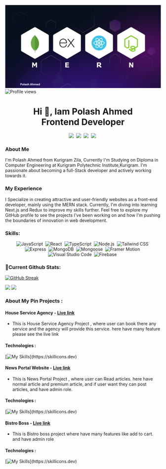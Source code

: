 ![Alt text](https://raw.githubusercontent.com/Ahmdpolash/AhmdPolash/main/assest/Screenshot_15.png)
![Profile views](https://komarev.com/ghpvc/?username=Ahmdpolash&label=Profile%20views&color=0e75b6&style=flat)

<h1 align='center'>Hi 👋, Iam Polash Ahmed  <br/> Frontend Developer</h1>
<p align="center"><a href="ahmedpolash732@gmail.com" target="_blank"><img src="https://img.shields.io/badge/Gmail-D14836?style=flat&logo=gmail&logoColor=white" height="28" style="margin-right: 4px"></a> <a href="https://github.com/github.com/Ahmdpolash" target="_blank"><img src="https://img.shields.io/badge/GitHub-100000?style=flat&logo=github&logoColor=white" height="28" style="margin-right: 4px"></a> <a href="https://www.linkedin.com/in/linkedin.com/in/polashahmed" target="_blank"><img src="https://img.shields.io/badge/LinkedIn-0077B5?style=flat&logo=linkedin&logoColor=white" height="28" style="margin-right: 4px"></a> <a href="https://www.facebook.com/https://www.facebook.com/profile.php?id=61555489764134" target="_blank"><img src="https://img.shields.io/badge/Facebook-1877F2?style=flat&logo=facebook&logoColor=white" height="28" style="margin-right: 4px"></a></p>

### About Me

I'm Polash Ahmed from Kurigram Zila, Currently I'm Studying on Diploma in Computer Engineering at Kurigram Polytechnic Institute,Kurigram. I'm passionate about becoming a full-Stack developer and actively working towards it.

### My Experience

I Specialize in creating attractive and user-friendly websites as a front-end developer, mainly using the MERN stack. Currently, I'm diving into learning Next.js and Redux to improve my skills further. Feel free to explore my GitHub profile to see the projects I've been working on and how I'm pushing the boundaries of innovation in web development.




**<h3 align="cente">Skills: </h3>**

<p align="center"><img src="https://img.shields.io/badge/JavaScript-F7DF1C?logo=javascript&logoColor=white" height="32" alt="JavaScript" style="margin-right: 4px"> <img src="https://img.shields.io/badge/React-20232A?logo=react&logoColor=61DAFB" height="32" alt="React" style="margin-right: 4px"> <img src="https://img.shields.io/badge/TypeScript-3178C6?logo=typescript&logoColor=white" height="32" alt="TypeScript" style="margin-right: 4px"> <img src="https://img.shields.io/badge/Node.js-8CC84B?logo=node.js&logoColor=white" height="32" alt="Node.js" style="margin-right: 4px"> <img src="https://img.shields.io/badge/Tailwind_CSS-38B2AC?logo=tailwind-css&logoColor=white" height="32" alt="Tailwind CSS" style="margin-right: 4px"> <img src="https://img.shields.io/badge/Express-000000?logo=express&logoColor=white" height="32" alt="Express" style="margin-right: 4px"> <img src="https://img.shields.io/badge/MongoDB-4EA94B?logo=mongodb&logoColor=white" height="32" alt="MongoDB" style="margin-right: 4px"> <img src="https://img.shields.io/badge/Mongoose-880000?logo=mongoose&logoColor=white" height="32" alt="Mongoose" style="margin-right: 4px"> <img src="https://img.shields.io/badge/Framer_Motion-0085FF?logo=framer&logoColor=white" height="32" alt="Framer Motion" style="margin-right: 4px"> <img src="https://img.shields.io/badge/Visual_Studio_Code-007ACC?logo=visual-studio-code&logoColor=white" height="32" alt="Visual Studio Code" style="margin-right: 4px"> <img src="https://img.shields.io/badge/Firebase-FFCA28?logo=firebase&logoColor=white" height="32" alt="Firebase" style="margin-right: 4px"></p>

### 🚀Current Github Stats:

[![GitHub Streak](https://github-readme-streak-stats.herokuapp.com?user=Ahmdpolash&theme=shades-of-purple&card_width=870)](https://git.io/streak-stats)

<div>

![](http://github-profile-summary-cards.vercel.app/api/cards/repos-per-language?username=Ahmdpolash&theme=algolia&width=435)
![](http://github-profile-summary-cards.vercel.app/api/cards/stats?username=Ahmdpolash&theme=algolia&width=435)

</div>




### About My Pin Projects : 
#### House Service Agency - [Live link](https://bistro-boss-72c4d.web.app/)
- This is House Service Agency Project , where user can book there any service and the agency will provide this service. here have many feature please see the live link
#### Technologies : 
[![My Skills](https://skillicons.dev/icons?i=react,tailwind,firebase,mongodb,nodejs,expressj,)](https://skillicons.dev)


#### News Portal Website - [Live link]((https://newspaper-website-f1698.web.app/))
- This is News Portal Project , where user can Read articles. here have normal article and premium article, and if user want they can post articles, and have admin role.
#### Technologies : 
[![My Skills](https://skillicons.dev/icons?i=html,css,tailwind,react,firebase,mongodb,nodejs,expressj,)](https://skillicons.dev)

#### Bistro Boss - [Live link](([(https://bistro-boss-72c4d.web.app/)))
- This is Bistro boss project where have many features like add to cart. and have admin role
#### Technologies : 
[![My Skills](https://skillicons.dev/icons?i=html,css,tailwind,react,firebase,mongodb,nodejs,expressj,)](https://skillicons.dev)

